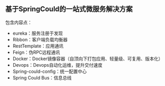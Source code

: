 ## 基于SpringCould的一站式微服务解决方案

包含内容点：

- eureka：服务注册于发现
- Ribbon：客户端负载均衡器
- RestTemplate：应用通讯
- Feign：伪RPC远程通讯
- Docker：Docker镜像容器（自顶向下打包应用、轻量级、可复用、版本化）
- Devops：Devops自动化运维，提升交付速度
- Spring-could-config：统一配置中心
- Spring Could Bus：信息总线
